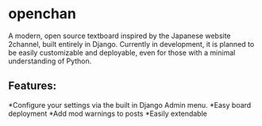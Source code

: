 # openchan
A modern, open source textboard inspired by the Japanese website 2channel, built entirely in Django. Currently in development, it is planned to be easily customizable and deployable, even for those with a minimal understanding of Python.

## Features:
*Configure your settings via the built in Django Admin menu.
*Easy board deployment
*Add mod warnings to posts
*Easily extendable 
